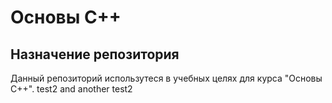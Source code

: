 # Основы С++

## Назначение репозитория

Данный репозиторий использутеся в учебных целях для курса "Основы С++".
test2 and another test2